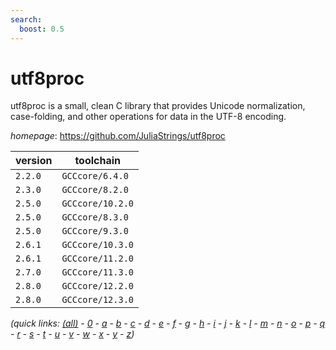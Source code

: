 ```yaml
---
search:
  boost: 0.5
---
```

# utf8proc

utf8proc is a small, clean C library that provides Unicode   normalization, case-folding, and other operations for data in the UTF-8 encoding.

*homepage*: <https://github.com/JuliaStrings/utf8proc>

version | toolchain
--------|----------
``2.2.0`` | ``GCCcore/6.4.0``
``2.3.0`` | ``GCCcore/8.2.0``
``2.5.0`` | ``GCCcore/10.2.0``
``2.5.0`` | ``GCCcore/8.3.0``
``2.5.0`` | ``GCCcore/9.3.0``
``2.6.1`` | ``GCCcore/10.3.0``
``2.6.1`` | ``GCCcore/11.2.0``
``2.7.0`` | ``GCCcore/11.3.0``
``2.8.0`` | ``GCCcore/12.2.0``
``2.8.0`` | ``GCCcore/12.3.0``


*(quick links: [(all)](../index.md) - [0](../0/index.md) - [a](../a/index.md) - [b](../b/index.md) - [c](../c/index.md) - [d](../d/index.md) - [e](../e/index.md) - [f](../f/index.md) - [g](../g/index.md) - [h](../h/index.md) - [i](../i/index.md) - [j](../j/index.md) - [k](../k/index.md) - [l](../l/index.md) - [m](../m/index.md) - [n](../n/index.md) - [o](../o/index.md) - [p](../p/index.md) - [q](../q/index.md) - [r](../r/index.md) - [s](../s/index.md) - [t](../t/index.md) - [u](../u/index.md) - [v](../v/index.md) - [w](../w/index.md) - [x](../x/index.md) - [y](../y/index.md) - [z](../z/index.md))*

